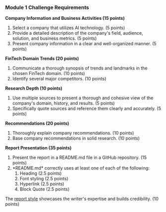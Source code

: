 ### Module 1 Challenge Requirements

**Company Information and Business Activities (15 points)**
<ol>
<li>Select a company that utilizes AI technology. (5 points)</li>

<li>Provide a detailed description of the company's field, audience, solution, and business metrics. (5 points)</li>

<li>Present company information in a clear and well-organized manner. (5 points)</li>
</ol>

**FinTech Domain Trends (20 points)**
<ol>
<li>Communicate a thorough synopsis of trends and landmarks in the chosen FinTech domain. (10 points)</li>

<li>Identify several major competitors. (10 points)</li>
</ol>

**Research Depth (10 points)**
<ol>
<li>Use multiple sources to present a thorough and cohesive view of the company's domain, history, and results. (5 points)</li>

<li>Specifically quote sources and reference them clearly and accurately. (5 points)</li>
</ol>

**Recommendations (20 points)**
<ol>
<li>Thoroughly explain company recommendations. (10 points)</li>

<li>Base company recommendations in solid research. (10 points)</li>
</ol>

**Report Presentation (35 points)**
<ol>
<li>Present the report in a README.md file in a GitHub repository. (15 points)</li>

<li>*README.md* correctly uses at least one of each of the following:
<ol>
<li>Heading (2.5 points)</li>

<li>Font styling (2.5 points)</li>

<li>Hyperlink (2.5 points)</li>

<li>Block Quote (2.5 points) </li>
</ol>
</li>
</ol>

The [report style](https://www.markdownguide.org/cheat-sheet/) showcases the writer's expertise and builds credibility. (10 points)
